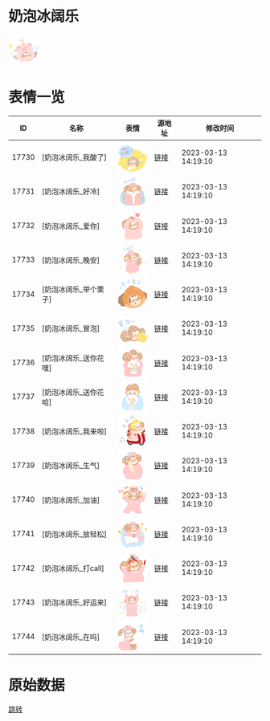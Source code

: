 # 奶泡冰阔乐

<img src="./cover.png" height="60" alt="cover" />

# 表情一览

|ID|名称|表情|源地址|修改时间|
|----|----|----|----|----|
|17730|[奶泡冰阔乐_我酸了]|<img src="./pic/017730_%5B奶泡冰阔乐_我酸了%5D.png" height="60" alt="我酸了"/>|[链接](https://i0.hdslb.com/bfs/garb/52b695b52a9c0b45e76f1169ffc15d8117f16766.png)|2023-03-13 14:19:10|
|17731|[奶泡冰阔乐_好冷]|<img src="./pic/017731_%5B奶泡冰阔乐_好冷%5D.png" height="60" alt="好冷"/>|[链接](https://i0.hdslb.com/bfs/garb/c65082077c98ba3704a7c3ff3d250182f48cedf2.png)|2023-03-13 14:19:10|
|17732|[奶泡冰阔乐_爱你]|<img src="./pic/017732_%5B奶泡冰阔乐_爱你%5D.png" height="60" alt="爱你"/>|[链接](https://i0.hdslb.com/bfs/garb/f799a4e21810454afb319e1f20b83f8841247cb2.png)|2023-03-13 14:19:10|
|17733|[奶泡冰阔乐_晚安]|<img src="./pic/017733_%5B奶泡冰阔乐_晚安%5D.png" height="60" alt="晚安"/>|[链接](https://i0.hdslb.com/bfs/garb/f2f2df88d3ef940d99fe2afb8aeb9201e20068b7.png)|2023-03-13 14:19:10|
|17734|[奶泡冰阔乐_举个栗子]|<img src="./pic/017734_%5B奶泡冰阔乐_举个栗子%5D.png" height="60" alt="举个栗子"/>|[链接](https://i0.hdslb.com/bfs/garb/2a2f99eddc65a09ae6362f010cd2f19356898ef6.png)|2023-03-13 14:19:10|
|17735|[奶泡冰阔乐_冒泡]|<img src="./pic/017735_%5B奶泡冰阔乐_冒泡%5D.png" height="60" alt="冒泡"/>|[链接](https://i0.hdslb.com/bfs/garb/867979f159556bf9bb8adf86ade2cb16177c02a9.png)|2023-03-13 14:19:10|
|17736|[奶泡冰阔乐_送你花嘿]|<img src="./pic/017736_%5B奶泡冰阔乐_送你花嘿%5D.png" height="60" alt="送你花嘿"/>|[链接](https://i0.hdslb.com/bfs/garb/6e015f84548e0d6b56c5fc8b67011edf05442326.png)|2023-03-13 14:19:10|
|17737|[奶泡冰阔乐_送你花哈]|<img src="./pic/017737_%5B奶泡冰阔乐_送你花哈%5D.png" height="60" alt="送你花哈"/>|[链接](https://i0.hdslb.com/bfs/garb/3d795bf243a43c288cff7f90ef9580b69d5c2184.png)|2023-03-13 14:19:10|
|17738|[奶泡冰阔乐_我来啦]|<img src="./pic/017738_%5B奶泡冰阔乐_我来啦%5D.png" height="60" alt="我来啦"/>|[链接](https://i0.hdslb.com/bfs/garb/7248633185569b6c52774b00953ff650cc607495.png)|2023-03-13 14:19:10|
|17739|[奶泡冰阔乐_生气]|<img src="./pic/017739_%5B奶泡冰阔乐_生气%5D.png" height="60" alt="生气"/>|[链接](https://i0.hdslb.com/bfs/garb/4371f102563586b32f74f9db1d13f8377f2ff819.png)|2023-03-13 14:19:10|
|17740|[奶泡冰阔乐_加油]|<img src="./pic/017740_%5B奶泡冰阔乐_加油%5D.png" height="60" alt="加油"/>|[链接](https://i0.hdslb.com/bfs/garb/cfec069e6662881beed7c0811b3c3cc257298b80.png)|2023-03-13 14:19:10|
|17741|[奶泡冰阔乐_放轻松]|<img src="./pic/017741_%5B奶泡冰阔乐_放轻松%5D.png" height="60" alt="放轻松"/>|[链接](https://i0.hdslb.com/bfs/garb/64ee8a095af1564533133df90c275f70b9f51350.png)|2023-03-13 14:19:10|
|17742|[奶泡冰阔乐_打call]|<img src="./pic/017742_%5B奶泡冰阔乐_打call%5D.png" height="60" alt="打call"/>|[链接](https://i0.hdslb.com/bfs/garb/26eb9861c2785f80fae0d4645ba3591897941371.png)|2023-03-13 14:19:10|
|17743|[奶泡冰阔乐_好运来]|<img src="./pic/017743_%5B奶泡冰阔乐_好运来%5D.png" height="60" alt="好运来"/>|[链接](https://i0.hdslb.com/bfs/garb/98362f87886d6f9cfbe5f38b4dce808ad23467f4.png)|2023-03-13 14:19:10|
|17744|[奶泡冰阔乐_在吗]|<img src="./pic/017744_%5B奶泡冰阔乐_在吗%5D.png" height="60" alt="在吗"/>|[链接](https://i0.hdslb.com/bfs/garb/ddd7d3f434d886c262715cc8a71d27ccc081dd40.png)|2023-03-13 14:19:10|

# 原始数据

[跳转](./raw.json)

